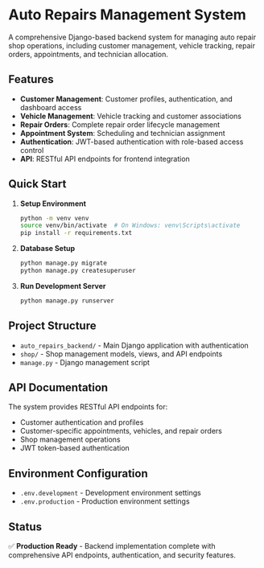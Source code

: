 # Auto Repairs Management System

A comprehensive Django-based backend system for managing auto repair shop operations, including customer management, vehicle tracking, repair orders, appointments, and technician allocation.

## Features

- **Customer Management**: Customer profiles, authentication, and dashboard access
- **Vehicle Management**: Vehicle tracking and customer associations
- **Repair Orders**: Complete repair order lifecycle management
- **Appointment System**: Scheduling and technician assignment
- **Authentication**: JWT-based authentication with role-based access control
- **API**: RESTful API endpoints for frontend integration

## Quick Start

1. **Setup Environment**
   ```bash
   python -m venv venv
   source venv/bin/activate  # On Windows: venv\Scripts\activate
   pip install -r requirements.txt
   ```

2. **Database Setup**
   ```bash
   python manage.py migrate
   python manage.py createsuperuser
   ```

3. **Run Development Server**
   ```bash
   python manage.py runserver
   ```

## Project Structure

- `auto_repairs_backend/` - Main Django application with authentication
- `shop/` - Shop management models, views, and API endpoints
- `manage.py` - Django management script

## API Documentation

The system provides RESTful API endpoints for:

- Customer authentication and profiles
- Customer-specific appointments, vehicles, and repair orders
- Shop management operations
- JWT token-based authentication

## Environment Configuration

- `.env.development` - Development environment settings
- `.env.production` - Production environment settings

## Status

✅ **Production Ready** - Backend implementation complete with comprehensive API endpoints, authentication, and security features.